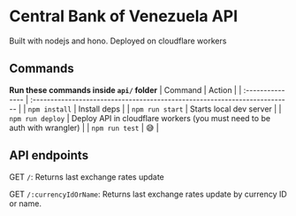 # Central Bank of Venezuela API

Built with nodejs and hono. Deployed on cloudflare workers

## Commands
**Run these commands inside `api/` folder**
| Command          | Action                                                                     |
| :--------------- | :------------------------------------------------------------------------- |
| `npm install`    | Install deps                                                               |
| `npm run start`  | Starts local dev server                                                    |
| `npm run deploy` | Deploy API in cloudflare workers (you must need to be auth with wrangler)  |
| `npm run test`   | 😅                                                                         |

## API endpoints
GET `/`: Returns last exchange rates update

GET `/:currencyIdOrName`: Returns last exchange rates update by currency ID or name.